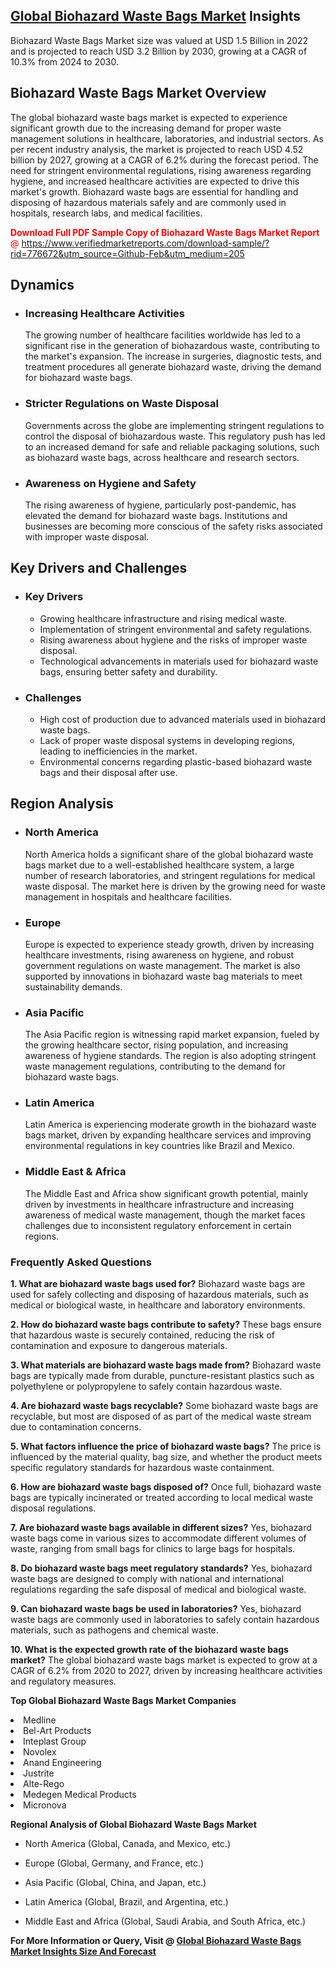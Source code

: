 <h2><a href="https://www.verifiedmarketreports.com/download-sample/?rid=776672&amp;utm_source=Github&amp;utm_medium=205" target="_blank">Global Biohazard Waste Bags Market</a> Insights</h2><p>Biohazard Waste Bags Market size was valued at USD 1.5 Billion in 2022 and is projected to reach USD 3.2 Billion by 2030, growing at a CAGR of 10.3% from 2024 to 2030.</p><p> <h2>Biohazard Waste Bags Market Overview</h2> <p>The global biohazard waste bags market is expected to experience significant growth due to the increasing demand for proper waste management solutions in healthcare, laboratories, and industrial sectors. As per recent industry analysis, the market is projected to reach USD 4.52 billion by 2027, growing at a CAGR of 6.2% during the forecast period. The need for stringent environmental regulations, rising awareness regarding hygiene, and increased healthcare activities are expected to drive this market's growth. Biohazard waste bags are essential for handling and disposing of hazardous materials safely and are commonly used in hospitals, research labs, and medical facilities.</p> <p><p><span class=""><span style="color: #ff0000;"><strong>Download Full PDF Sample Copy of Biohazard Waste Bags Market Report</strong> @ </span><a href="https://www.verifiedmarketreports.com/download-sample/?rid=776672&amp;utm_source=Github-Feb&amp;utm_medium=205" target="_blank">https://www.verifiedmarketreports.com/download-sample/?rid=776672&amp;utm_source=Github-Feb&amp;utm_medium=205</a></span></p></p> <h2>Dynamics</h2> <ul> <li><h3>Increasing Healthcare Activities</h3> The growing number of healthcare facilities worldwide has led to a significant rise in the generation of biohazardous waste, contributing to the market's expansion. The increase in surgeries, diagnostic tests, and treatment procedures all generate biohazard waste, driving the demand for biohazard waste bags.</li> <li><h3>Stricter Regulations on Waste Disposal</h3> Governments across the globe are implementing stringent regulations to control the disposal of biohazardous waste. This regulatory push has led to an increased demand for safe and reliable packaging solutions, such as biohazard waste bags, across healthcare and research sectors.</li> <li><h3>Awareness on Hygiene and Safety</h3> The rising awareness of hygiene, particularly post-pandemic, has elevated the demand for biohazard waste bags. Institutions and businesses are becoming more conscious of the safety risks associated with improper waste disposal.</li> </ul> <h2>Key Drivers and Challenges</h2> <ul> <li><h3>Key Drivers</h3> <ul> <li>Growing healthcare infrastructure and rising medical waste.</li> <li>Implementation of stringent environmental and safety regulations.</li> <li>Rising awareness about hygiene and the risks of improper waste disposal.</li> <li>Technological advancements in materials used for biohazard waste bags, ensuring better safety and durability.</li> </ul> </li> <li><h3>Challenges</h3> <ul> <li>High cost of production due to advanced materials used in biohazard waste bags.</li> <li>Lack of proper waste disposal systems in developing regions, leading to inefficiencies in the market.</li> <li>Environmental concerns regarding plastic-based biohazard waste bags and their disposal after use.</li> </ul> </li> </ul> <h2>Region Analysis</h2> <ul> <li><h3>North America</h3> North America holds a significant share of the global biohazard waste bags market due to a well-established healthcare system, a large number of research laboratories, and stringent regulations for medical waste disposal. The market here is driven by the growing need for waste management in hospitals and healthcare facilities.</li> <li><h3>Europe</h3> Europe is expected to experience steady growth, driven by increasing healthcare investments, rising awareness on hygiene, and robust government regulations on waste management. The market is also supported by innovations in biohazard waste bag materials to meet sustainability demands.</li> <li><h3>Asia Pacific</h3> The Asia Pacific region is witnessing rapid market expansion, fueled by the growing healthcare sector, rising population, and increasing awareness of hygiene standards. The region is also adopting stringent waste management regulations, contributing to the demand for biohazard waste bags.</li> <li><h3>Latin America</h3> Latin America is experiencing moderate growth in the biohazard waste bags market, driven by expanding healthcare services and improving environmental regulations in key countries like Brazil and Mexico.</li> <li><h3>Middle East & Africa</h3> The Middle East and Africa show significant growth potential, mainly driven by investments in healthcare infrastructure and increasing awareness of medical waste management, though the market faces challenges due to inconsistent regulatory enforcement in certain regions.</li> </ul> <h3>Frequently Asked Questions</h3> <p><strong>1. What are biohazard waste bags used for?</strong> Biohazard waste bags are used for safely collecting and disposing of hazardous materials, such as medical or biological waste, in healthcare and laboratory environments.</p> <p><strong>2. How do biohazard waste bags contribute to safety?</strong> These bags ensure that hazardous waste is securely contained, reducing the risk of contamination and exposure to dangerous materials.</p> <p><strong>3. What materials are biohazard waste bags made from?</strong> Biohazard waste bags are typically made from durable, puncture-resistant plastics such as polyethylene or polypropylene to safely contain hazardous waste.</p> <p><strong>4. Are biohazard waste bags recyclable?</strong> Some biohazard waste bags are recyclable, but most are disposed of as part of the medical waste stream due to contamination concerns.</p> <p><strong>5. What factors influence the price of biohazard waste bags?</strong> The price is influenced by the material quality, bag size, and whether the product meets specific regulatory standards for hazardous waste containment.</p> <p><strong>6. How are biohazard waste bags disposed of?</strong> Once full, biohazard waste bags are typically incinerated or treated according to local medical waste disposal regulations.</p> <p><strong>7. Are biohazard waste bags available in different sizes?</strong> Yes, biohazard waste bags come in various sizes to accommodate different volumes of waste, ranging from small bags for clinics to large bags for hospitals.</p> <p><strong>8. Do biohazard waste bags meet regulatory standards?</strong> Yes, biohazard waste bags are designed to comply with national and international regulations regarding the safe disposal of medical and biological waste.</p> <p><strong>9. Can biohazard waste bags be used in laboratories?</strong> Yes, biohazard waste bags are commonly used in laboratories to safely contain hazardous materials, such as pathogens and chemical waste.</p> <p><strong>10. What is the expected growth rate of the biohazard waste bags market?</strong> The global biohazard waste bags market is expected to grow at a CAGR of 6.2% from 2020 to 2027, driven by increasing healthcare activities and regulatory measures.</p> </p><p><strong>Top Global Biohazard Waste Bags Market Companies</strong></p><div data-test-id=""><p><li>Medline</li><li> Bel-Art Products</li><li> Inteplast Group</li><li> Novolex</li><li> Anand Engineering</li><li> Justrite</li><li> Alte-Rego</li><li> Medegen Medical Products</li><li> Micronova</li></p><div><strong>Regional Analysis of&nbsp;Global Biohazard Waste Bags Market</strong></div><ul><li dir="ltr"><p dir="ltr">North America&nbsp;(Global, Canada, and Mexico, etc.)</p></li><li dir="ltr"><p dir="ltr">Europe (Global, Germany, and France, etc.)</p></li><li dir="ltr"><p dir="ltr">Asia Pacific&nbsp;(Global, China, and Japan, etc.)</p></li><li dir="ltr"><p dir="ltr">Latin America&nbsp;(Global, Brazil, and Argentina, etc.)</p></li><li dir="ltr">Middle East and Africa&nbsp;(Global, Saudi Arabia, and South Africa, etc.)</li></ul><p><strong>For More Information or Query, Visit @&nbsp;</strong><strong><a href="https://www.verifiedmarketreports.com/product/biohazard-waste-bags-market/?utm_source=Github&amp;utm_medium=205" target="_blank">Global Biohazard Waste Bags Market Insights Size And Forecast</a></strong></p></div>
